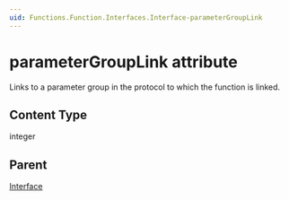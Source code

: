 ```yaml
---
uid: Functions.Function.Interfaces.Interface-parameterGroupLink
---
```


# parameterGroupLink attribute

Links to a parameter group in the protocol to which the function is linked.

## Content Type

integer

## Parent

[Interface](xref:Functions.Function.Interfaces.Interface)
